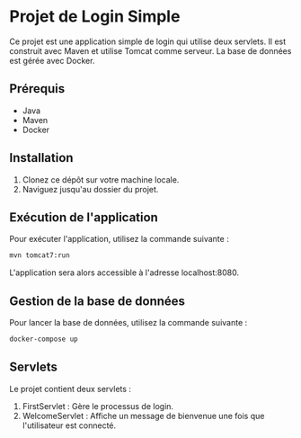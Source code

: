 # Projet de Login Simple

Ce projet est une application simple de login qui utilise deux servlets. Il est construit avec Maven et utilise Tomcat comme serveur. La base de données est gérée avec Docker.

## Prérequis

- Java
- Maven
- Docker

## Installation

1. Clonez ce dépôt sur votre machine locale.
2. Naviguez jusqu'au dossier du projet.

## Exécution de l'application

Pour exécuter l'application, utilisez la commande suivante :

```bash
mvn tomcat7:run
```

L'application sera alors accessible à l'adresse localhost:8080.

## Gestion de la base de données

Pour lancer la base de données, utilisez la commande suivante :

```bash
docker-compose up
```

## Servlets

Le projet contient deux servlets :

1. FirstServlet : Gère le processus de login.
2. WelcomeServlet : Affiche un message de bienvenue une fois que l'utilisateur est connecté.

